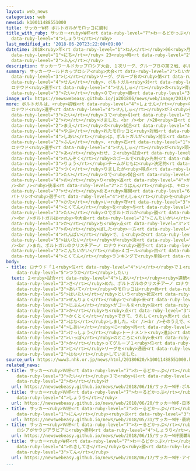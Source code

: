 ```yaml
---
layout: web_news
categories: web
newsid: k10011488551000
title: サッカーW杯 ポルトガルがモロッコに勝利
title_with_ruby: サッカー<ruby>W杯<rt data-ruby-level="7">わーるどかっぷ</rt></ruby> ポルトガルがモロッコに<ruby>勝利<rt
  data-ruby-level="4">しょうり</rt></ruby>
last_modified_at: '2018-06-20T23:22:00+09:00'
datetime: 2018<ruby>年<rt data-ruby-level="1">ねん</rt></ruby>06<ruby>月<rt data-ruby-level="1">がつ</rt></ruby>20<ruby>日<rt
  data-ruby-level="1">にち</rt></ruby> 23<ruby>時<rt data-ruby-level="2">じ</rt></ruby>22<ruby>分<rt
  data-ruby-level="2">ふん</rt></ruby>
description: サッカーワールドカップロシア大会、１次リーグ、グループＢの第２戦、ポルトガル対モロッコは、ポルトガルがエースのクリスチアーノ ロナウド選手の得点で１対０で勝ちました。
summary: サッカーワールドカップロシア<ruby>大会<rt data-ruby-level="2">たいかい</rt></ruby>、１<ruby>次<rt
  data-ruby-level="3">じ</rt></ruby>リーグ、グループＢの<ruby>第<rt data-ruby-level="3">だい</rt></ruby>２<ruby>戦<rt
  data-ruby-level="4">せん</rt></ruby>、ポルトガル<ruby>対<rt data-ruby-level="3">たい</rt></ruby>モロッコは、ポルトガルがエースのクリスチアーノ
  ロナウド<ruby>選手<rt data-ruby-level="4">せんしゅ</rt></ruby>の<ruby>得点<rt data-ruby-level="4">とくてん</rt></ruby>で１<ruby>対<rt
  data-ruby-level="3">たい</rt></ruby>０で<ruby>勝<rt data-ruby-level="3">か</rt></ruby>ちました。
image_url: https://newswebeasy.github.io/ja201806/news/web/image/2018/06/20/K10011488551_1806202312_1806202322_01_02.jpg
more: ポルトガルは、<ruby>初戦<rt data-ruby-level="4">しょせん</rt></ruby>のスペイン<ruby>戦<rt data-ruby-level="4">せん</rt></ruby>でクリスチアーノ
  ロナウド<ruby>選手<rt data-ruby-level="4">せんしゅ</rt></ruby>が３<ruby>得点<rt data-ruby-level="4">とくてん</rt></ruby>をあげ、３<ruby>対<rt
  data-ruby-level="3">たい</rt></ruby>３で<ruby>引<rt data-ruby-level="2">ひ</rt></ruby>き<ruby>分<rt
  data-ruby-level="2">わ</rt></ruby>けました。<br /><br />20<ruby>日<rt data-ruby-level="1">にち</rt></ruby>はモスクワで、<ruby>前<rt
  data-ruby-level="2">まえ</rt></ruby>の<ruby>試合<rt data-ruby-level="4">しあい</rt></ruby>でイランに<ruby>敗<rt
  data-ruby-level="4">やぶ</rt></ruby>れたモロッコと<ruby>対戦<rt data-ruby-level="4">たいせん</rt></ruby>しました。<ruby>試合<rt
  data-ruby-level="4">しあい</rt></ruby>は、ポルトガルが<ruby>前半<rt data-ruby-level="2">ぜんはん</rt></ruby>４<ruby>分<rt
  data-ruby-level="2">ふん</rt></ruby>、<ruby>右<rt data-ruby-level="1">みぎ</rt></ruby>サイドからのクロスにクリスチアーノ
  ロナウド<ruby>選手<rt data-ruby-level="4">せんしゅ</rt></ruby>が<ruby>頭<rt data-ruby-level="2">あたま</rt></ruby>で<ruby>合<rt
  data-ruby-level="2">あ</rt></ruby>わせ、２<ruby>試合<rt data-ruby-level="4">しあい</rt></ruby><ruby>連続<rt
  data-ruby-level="4">れんぞく</rt></ruby>のゴールで<ruby>先制<rt data-ruby-level="5">せんせい</rt></ruby>しました。このあとは<ruby>両<rt
  data-ruby-level="3">りょう</rt></ruby>チームがともに<ruby>決定的<rt data-ruby-level="4">けっていてき</rt></ruby>なチャンスを<ruby>作<rt
  data-ruby-level="2">つく</rt></ruby>りましたが<ruby>得点<rt data-ruby-level="4">とくてん</rt></ruby>することはできず、１<ruby>対<rt
  data-ruby-level="3">たい</rt></ruby>０で<ruby>試合<rt data-ruby-level="4">しあい</rt></ruby>を<ruby>折<rt
  data-ruby-level="4">お</rt></ruby>り<ruby>返<rt data-ruby-level="4">かえ</rt></ruby>しました。<br
  /><br /><ruby>後半<rt data-ruby-level="2">こうはん</rt></ruby>は、モロッコがボールを<ruby>支配<rt data-ruby-level="5">しはい</rt></ruby>して<ruby>攻<rt
  data-ruby-level="7">せ</rt></ruby>める<ruby>展開<rt data-ruby-level="6">てんかい</rt></ruby>となりましたが、ポルトガルはゴールキーパーのルイ
  パトリシオ<ruby>選手<rt data-ruby-level="4">せんしゅ</rt></ruby>を<ruby>中心<rt data-ruby-level="2">ちゅうしん</rt></ruby>に、<ruby>堅<rt
  data-ruby-level="7">かた</rt></ruby>い<ruby>守<rt data-ruby-level="3">まも</rt></ruby>りで<ruby>得点<rt
  data-ruby-level="4">とくてん</rt></ruby>を<ruby>与<rt data-ruby-level="7">あた</rt></ruby>えず、このまま１<ruby>対<rt
  data-ruby-level="3">たい</rt></ruby>０でポルトガルが<ruby>勝<rt data-ruby-level="3">か</rt></ruby>ちました。<br
  /><br />ポルトガルは<ruby>今大会<rt data-ruby-level="2">こんたいかい</rt></ruby><ruby>初勝利<rt data-ruby-level="4">はつしょうり</rt></ruby>で<ruby>勝<rt
  data-ruby-level="3">か</rt></ruby>ち<ruby>点<rt data-ruby-level="3">てん</rt></ruby>を「４」に<ruby>伸<rt
  data-ruby-level="7">の</rt></ruby>ばした<ruby>一方<rt data-ruby-level="2">いっぽう</rt></ruby>、モロッコは２<ruby>連敗<rt
  data-ruby-level="4">れんぱい</rt></ruby>で、１<ruby>次<rt data-ruby-level="3">じ</rt></ruby>リーグ<ruby>敗退<rt
  data-ruby-level="5">はいたい</rt></ruby>が<ruby>決<rt data-ruby-level="3">き</rt></ruby>まりました。<br
  /><br />また、ポルトガルのクリスチアーノ ロナウド<ruby>選手<rt data-ruby-level="4">せんしゅ</rt></ruby>は<ruby>今大会<rt
  data-ruby-level="2">こんたいかい</rt></ruby>４ゴール<ruby>目<rt data-ruby-level="1">め</rt></ruby>で、<ruby>得点<rt
  data-ruby-level="4">とくてん</rt></ruby>ランキングで<ruby>単独<rt data-ruby-level="5">たんどく</rt></ruby>トップとなっています。
body:
- title: ロナウド「１<ruby>位<rt data-ruby-level="4">い</rt></ruby>で１<ruby>次<rt data-ruby-level="3">じ</rt></ruby>リーグを<ruby>通過<rt
    data-ruby-level="5">つうか</rt></ruby>したい」
  text: ２<ruby>試合<rt data-ruby-level="4">しあい</rt></ruby><ruby>連続<rt data-ruby-level="4">れんぞく</rt></ruby>のゴールを<ruby>決<rt
    data-ruby-level="3">き</rt></ruby>めた、ポルトガルのクリスチアーノ ロナウド<ruby>選手<rt data-ruby-level="4">せんしゅ</rt></ruby>は、「<ruby>相手<rt
    data-ruby-level="3">あいて</rt></ruby>のモロッコは<ruby>負<rt data-ruby-level="3">ま</rt></ruby>ければ<ruby>敗退<rt
    data-ruby-level="5">はいたい</rt></ruby>という<ruby>状況<rt data-ruby-level="7">じょうきょう</rt></ruby>で、<ruby>全力<rt
    data-ruby-level="3">ぜんりょく</rt></ruby>で<ruby>来<rt data-ruby-level="2">く</rt></ruby>るとわかっていた。<ruby>自分<rt
    data-ruby-level="2">じぶん</rt></ruby>がゴールを<ruby>決<rt data-ruby-level="3">き</rt></ruby>めて<ruby>勝<rt
    data-ruby-level="3">か</rt></ruby>ち<ruby>点<rt data-ruby-level="3">てん</rt></ruby>３を<ruby>獲得<rt
    data-ruby-level="7">かくとく</rt></ruby>できて、うれしく<ruby>思<rt data-ruby-level="2">おも</rt></ruby>っている」と<ruby>話<rt
    data-ruby-level="2">はな</rt></ruby>しました。<br /><br />そのうえで、<ruby>次<rt data-ruby-level="3">つぎ</rt></ruby>のイランとの<ruby>試合<rt
    data-ruby-level="4">しあい</rt></ruby>に<ruby>向<rt data-ruby-level="3">む</rt></ruby>けて、「<ruby>決勝<rt
    data-ruby-level="3">けっしょう</rt></ruby>トーナメント<ruby>進出<rt data-ruby-level="3">しんしゅつ</rt></ruby>へ、あと<ruby>一歩<rt
    data-ruby-level="2">いっぽ</rt></ruby>のところに<ruby>来<rt data-ruby-level="2">き</rt></ruby>ているので、<ruby>勝<rt
    data-ruby-level="3">か</rt></ruby>ってグループ１<ruby>位<rt data-ruby-level="4">い</rt></ruby>で１<ruby>次<rt
    data-ruby-level="3">じ</rt></ruby>リーグを<ruby>通過<rt data-ruby-level="5">つうか</rt></ruby>したい」と<ruby>話<rt
    data-ruby-level="2">はな</rt></ruby>していました。
source_url: https://www3.nhk.or.jp/news/html/20180620/k10011488551000.html
related_news:
- title: サッカー<ruby>Ｗ杯<rt data-ruby-level="7">わーるどかっぷ</rt></ruby> ポルトガル<ruby>対<rt data-ruby-level="3">たい</rt></ruby>スペインは３<ruby>対<rt
    data-ruby-level="3">たい</rt></ruby>３で<ruby>引<rt data-ruby-level="2">ひ</rt></ruby>き<ruby>分<rt
    data-ruby-level="2">わ</rt></ruby>け
  url: https://newswebeasy.github.io/news/web/2018/06/16/サッカーW杯-ポルトガル対スペインは3対3で引き分け
- title: サッカー<ruby>Ｗ杯<rt data-ruby-level="7">わーるどかっぷ</rt></ruby> <ruby>日本<rt data-ruby-level="1">にっぽん</rt></ruby>がコロンビアに<ruby>勝利<rt
    data-ruby-level="4">しょうり</rt></ruby>
  url: https://newswebeasy.github.io/news/web/2018/06/20/サッカーW杯-日本がコロンビアに勝利
- title: サッカー<ruby>Ｗ杯<rt data-ruby-level="7">わーるどかっぷ</rt></ruby> <ruby>最終<rt data-ruby-level="4">さいしゅう</rt></ruby>メンバー23<ruby>人<rt
    data-ruby-level="1">にん</rt></ruby><ruby>決<rt data-ruby-level="3">き</rt></ruby>まる
  url: https://newswebeasy.github.io/news/web/2018/05/31/サッカーW杯-最終メンバー23人決まる
- title: サッカー<ruby>Ｗ杯<rt data-ruby-level="7">わーるどかっぷ</rt></ruby><ruby>開幕戦<rt data-ruby-level="6">かいまくせん</rt></ruby>
    ロシアがサウジアラビアに<ruby>勝利<rt data-ruby-level="4">しょうり</rt></ruby>
  url: https://newswebeasy.github.io/news/web/2018/06/15/サッカーW杯開幕戦-ロシアがサウジアラビアに勝利
- title: サッカー<ruby>W杯<rt data-ruby-level="7">わーるどかっぷ</rt></ruby> アイスランドが<ruby>歴史的<rt
    data-ruby-level="4">れきしてき</rt></ruby>な<ruby>勝<rt data-ruby-level="3">か</rt></ruby>ち<ruby>点<rt
    data-ruby-level="3">てん</rt></ruby>
  url: https://newswebeasy.github.io/news/web/2018/06/17/サッカーW杯-アイスランドが歴史的な勝ち点
...
```

